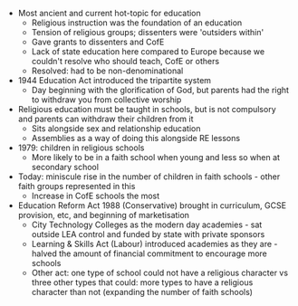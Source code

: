 * Most ancient and current hot-topic for education 
    * Religious instruction was the foundation of an education
    * Tension of religious groups; dissenters were 'outsiders within'
    * Gave grants to dissenters and CofE
    * Lack of state education here compared to Europe because we couldn't resolve who should teach, CofE or others
    * Resolved: had to be non-denominational
* 1944 Education Act introduced the tripartite system
    * Day beginning with the glorification of God, but parents had the right to withdraw you from collective worship
* Religious education must be taught in schools, but is not compulsory and parents can withdraw their children from it
    * Sits alongside sex and relationship education 
    * Assemblies as a way of doing this alongside RE lessons
* 1979: children in religious schools
    * More likely to be in a faith school when young and less so when at secondary school
* Today: miniscule rise in the number of children in faith schools - other faith groups represented in this
    * Increase in CofE schools the most
* Education Reform Act 1988 (Conservative) brought in curriculum, GCSE provision, etc, and beginning of marketisation
    * City Technology Colleges as the modern day academies - sat outside LEA control and funded by state with private sponsors
    * Learning & Skills Act (Labour) introduced academies as they are - halved the amount of financial commitment to encourage more schools
    * Other act: one type of school could not have a religious character vs three other types that could: more types to have a religious character than not (expanding the number of faith schools)
    
